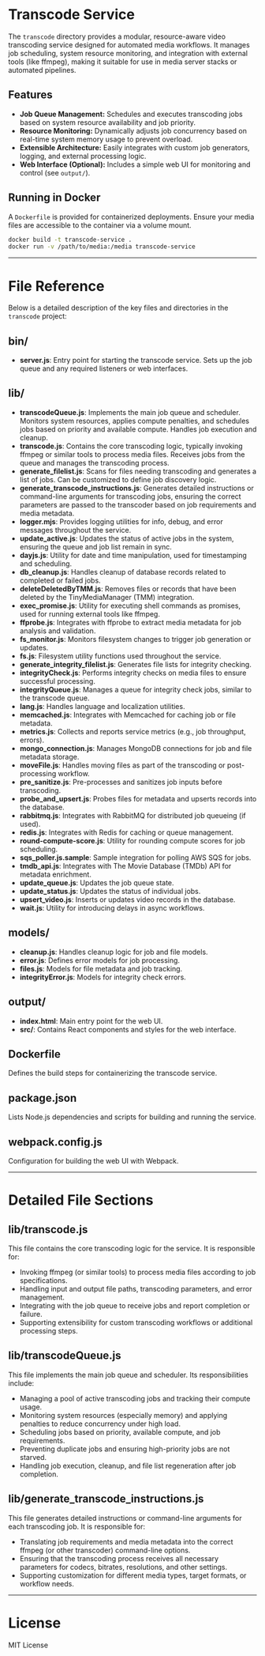 # Transcode Service

The `transcode` directory provides a modular, resource-aware video transcoding service designed for automated media workflows. It manages job scheduling, system resource monitoring, and integration with external tools (like ffmpeg), making it suitable for use in media server stacks or automated pipelines.

## Features

- **Job Queue Management:** Schedules and executes transcoding jobs based on system resource availability and job priority.
- **Resource Monitoring:** Dynamically adjusts job concurrency based on real-time system memory usage to prevent overload.
- **Extensible Architecture:** Easily integrates with custom job generators, logging, and external processing logic.
- **Web Interface (Optional):** Includes a simple web UI for monitoring and control (see `output/`).

## Running in Docker

A `Dockerfile` is provided for containerized deployments. Ensure your media files are accessible to the container via a volume mount.

```sh
docker build -t transcode-service .
docker run -v /path/to/media:/media transcode-service
```

---

# File Reference

Below is a detailed description of the key files and directories in the `transcode` project:

## bin/
- **server.js**: Entry point for starting the transcode service. Sets up the job queue and any required listeners or web interfaces.

## lib/
- **transcodeQueue.js**: Implements the main job queue and scheduler. Monitors system resources, applies compute penalties, and schedules jobs based on priority and available compute. Handles job execution and cleanup.
- **transcode.js**: Contains the core transcoding logic, typically invoking ffmpeg or similar tools to process media files. Receives jobs from the queue and manages the transcoding process.
- **generate_filelist.js**: Scans for files needing transcoding and generates a list of jobs. Can be customized to define job discovery logic.
- **generate_transcode_instructions.js**: Generates detailed instructions or command-line arguments for transcoding jobs, ensuring the correct parameters are passed to the transcoder based on job requirements and media metadata.
- **logger.mjs**: Provides logging utilities for info, debug, and error messages throughout the service.
- **update_active.js**: Updates the status of active jobs in the system, ensuring the queue and job list remain in sync.
- **dayjs.js**: Utility for date and time manipulation, used for timestamping and scheduling.
- **db_cleanup.js**: Handles cleanup of database records related to completed or failed jobs.
- **deleteDeletedByTMM.js**: Removes files or records that have been deleted by the TinyMediaManager (TMM) integration.
- **exec_promise.js**: Utility for executing shell commands as promises, used for running external tools like ffmpeg.
- **ffprobe.js**: Integrates with ffprobe to extract media metadata for job analysis and validation.
- **fs_monitor.js**: Monitors filesystem changes to trigger job generation or updates.
- **fs.js**: Filesystem utility functions used throughout the service.
- **generate_integrity_filelist.js**: Generates file lists for integrity checking.
- **integrityCheck.js**: Performs integrity checks on media files to ensure successful processing.
- **integrityQueue.js**: Manages a queue for integrity check jobs, similar to the transcode queue.
- **lang.js**: Handles language and localization utilities.
- **memcached.js**: Integrates with Memcached for caching job or file metadata.
- **metrics.js**: Collects and reports service metrics (e.g., job throughput, errors).
- **mongo_connection.js**: Manages MongoDB connections for job and file metadata storage.
- **moveFile.js**: Handles moving files as part of the transcoding or post-processing workflow.
- **pre_sanitize.js**: Pre-processes and sanitizes job inputs before transcoding.
- **probe_and_upsert.js**: Probes files for metadata and upserts records into the database.
- **rabbitmq.js**: Integrates with RabbitMQ for distributed job queueing (if used).
- **redis.js**: Integrates with Redis for caching or queue management.
- **round-compute-score.js**: Utility for rounding compute scores for job scheduling.
- **sqs_poller.js.sample**: Sample integration for polling AWS SQS for jobs.
- **tmdb_api.js**: Integrates with The Movie Database (TMDb) API for metadata enrichment.
- **update_queue.js**: Updates the job queue state.
- **update_status.js**: Updates the status of individual jobs.
- **upsert_video.js**: Inserts or updates video records in the database.
- **wait.js**: Utility for introducing delays in async workflows.

## models/
- **cleanup.js**: Handles cleanup logic for job and file models.
- **error.js**: Defines error models for job processing.
- **files.js**: Models for file metadata and job tracking.
- **integrityError.js**: Models for integrity check errors.

## output/
- **index.html**: Main entry point for the web UI.
- **src/**: Contains React components and styles for the web interface.

## Dockerfile
Defines the build steps for containerizing the transcode service.

## package.json
Lists Node.js dependencies and scripts for building and running the service.

## webpack.config.js
Configuration for building the web UI with Webpack.

---

# Detailed File Sections

## lib/transcode.js
This file contains the core transcoding logic for the service. It is responsible for:
- Invoking ffmpeg (or similar tools) to process media files according to job specifications.
- Handling input and output file paths, transcoding parameters, and error management.
- Integrating with the job queue to receive jobs and report completion or failure.
- Supporting extensibility for custom transcoding workflows or additional processing steps.

## lib/transcodeQueue.js
This file implements the main job queue and scheduler. Its responsibilities include:
- Managing a pool of active transcoding jobs and tracking their compute usage.
- Monitoring system resources (especially memory) and applying penalties to reduce concurrency under high load.
- Scheduling jobs based on priority, available compute, and job requirements.
- Preventing duplicate jobs and ensuring high-priority jobs are not starved.
- Handling job execution, cleanup, and file list regeneration after job completion.

## lib/generate_transcode_instructions.js
This file generates detailed instructions or command-line arguments for each transcoding job. It is responsible for:
- Translating job requirements and media metadata into the correct ffmpeg (or other transcoder) command-line options.
- Ensuring that the transcoding process receives all necessary parameters for codecs, bitrates, resolutions, and other settings.
- Supporting customization for different media types, target formats, or workflow needs.

---

# License

MIT License
